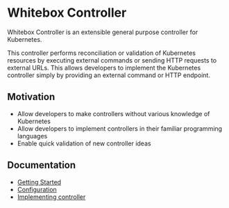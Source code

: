 # Whitebox Controller

Whitebox Controller is an extensible general purpose controller for Kubernetes.

This controller performs reconciliation or validation of Kubernetes resources by executing external commands or sending HTTP requests to external URLs. This allows developers to implement the Kubernetes controller simply by providing an external command or HTTP endpoint.

## Motivation

- Allow developers to make controllers without various knowledge of Kubernetes
- Allow developers to implement controllers in their familiar programming languages
- Enable quick validation of new controller ideas

## Documentation

- [Getting Started](docs/getting-started.md)
- [Configuration](docs/configuration.md)
- [Implementing controller](docs/implementing-controller.md)
